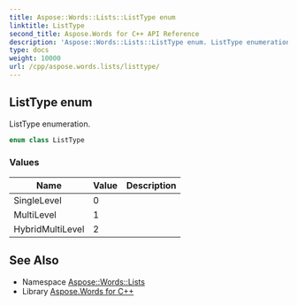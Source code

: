 ```yaml
---
title: Aspose::Words::Lists::ListType enum
linktitle: ListType
second_title: Aspose.Words for C++ API Reference
description: 'Aspose::Words::Lists::ListType enum. ListType enumeration in C++.'
type: docs
weight: 10000
url: /cpp/aspose.words.lists/listtype/
---
```

## ListType enum


ListType enumeration.

```cpp
enum class ListType
```

### Values

| Name | Value | Description |
| --- | --- | --- |
| SingleLevel | 0 |  |
| MultiLevel | 1 |  |
| HybridMultiLevel | 2 |  |

## See Also

* Namespace [Aspose::Words::Lists](../)
* Library [Aspose.Words for C++](../../)
